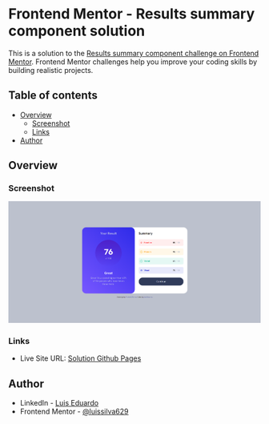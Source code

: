 # Frontend Mentor - Results summary component solution

This is a solution to the [Results summary component challenge on Frontend Mentor](https://www.frontendmentor.io/challenges/results-summary-component-CE_K6s0maV). Frontend Mentor challenges help you improve your coding skills by building realistic projects.

## Table of contents

- [Overview](#overview)
  - [Screenshot](#screenshot)
  - [Links](#links)
- [Author](#author)

## Overview

### Screenshot

![Screenshot](https://github.com/luissilva629/Frontend-Mentor_Summary_Solution/blob/main/Screenshot_Project.png)

### Links

- Live Site URL: [Solution Github Pages](https://luissilva629.github.io/Frontend-Mentor_Summary_Solution/)

## Author

- LinkedIn - [Luis Eduardo](https://www.linkedin.com/in/luís-eduardo/)
- Frontend Mentor - [@luissilva629](https://www.frontendmentor.io/profile/luissilva629)
